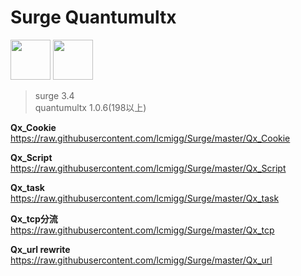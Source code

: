 # Surge Quantumultx

<img src="https://i.loli.net/2020/02/26/tEqzog3kIRWANVL.jpg" width="64">
<img src="https://i.loli.net/2020/02/26/EqO18PQXjpkCsh4.jpg" width="64">

>surge 3.4  
quantumultx 1.0.6(198以上)

**Qx_Cookie**  
https://raw.githubusercontent.com/lcmigg/Surge/master/Qx_Cookie  

**Qx_Script**  
https://raw.githubusercontent.com/lcmigg/Surge/master/Qx_Script  

**Qx_task**  
https://raw.githubusercontent.com/lcmigg/Surge/master/Qx_task  

**Qx_tcp分流**  
https://raw.githubusercontent.com/lcmigg/Surge/master/Qx_tcp  

**Qx_url rewrite**  
https://raw.githubusercontent.com/lcmigg/Surge/master/Qx_url
